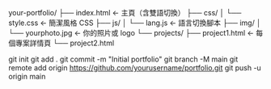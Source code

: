 your-portfolio/
├── index.html              ← 主頁（含雙語切換）
├── css/
│   └── style.css           ← 簡潔風格 CSS
├── js/
│   └── lang.js             ← 語言切換腳本
├── img/
│   └── yourphoto.jpg       ← 你的照片或 logo
└── projects/
    ├── project1.html       ← 每個專案詳情頁
    └── project2.html



git init
git add .
git commit -m "Initial portfolio"
git branch -M main
git remote add origin https://github.com/yourusername/portfolio.git
git push -u origin main